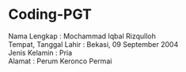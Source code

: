 # Coding-PGT

Nama Lengkap          : Mochammad Iqbal Rizqulloh <br>
Tempat, Tanggal Lahir : Bekasi, 09 September 2004 <br>
Jenis Kelamin         : Pria <br>
Alamat                : Perum Keronco Permai
